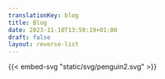 ```yaml
---
translationKey: blog
title: Blog
date: 2023-11-10T13:59:19+01:00
draft: false
layout: reverse-list
---
```


{{< embed-svg "static/svg/penguin2.svg" >}}
